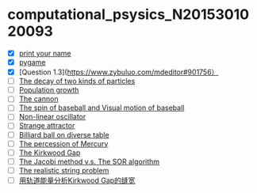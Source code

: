 # computational_psysics_N2015301020093
- [x] [print your name](https://www.zybuluo.com/mdeditor#884609)<br>
- [x] [pygame](https://www.zybuluo.com/mdeditor#895429)<br>
- [x] [Question 1.3](https://www.zybuluo.com/mdeditor#901756）<br>
- [ ] [The decay of two kinds of particles](https://www.zybuluo.com/mdeditor#884614)<br>
- [ ] [Population growth](https://www.zybuluo.com/mdeditor#884649)<br>
- [ ] [The cannon](https://www.zybuluo.com/mdeditor#884651)<br>
- [ ] [The spin of baseball and Visual motion of baseball](https://www.zybuluo.com/mdeditor#884655)<br>
- [ ] [Non-linear oscillator](https://www.zybuluo.com/mdeditor#884657)<br>
- [ ] [Strange attractor](https://www.zybuluo.com/mdeditor#884658)<br>
- [ ] [Billiard ball on diverse table](https://www.zybuluo.com/mdeditor#884659)<br>
- [ ] [The percession of Mercury](https://www.zybuluo.com/mdeditor#884661)<br>
- [ ] [The Kirkwood Gap](https://www.zybuluo.com/mdeditor#884663)<br>
- [ ] [The Jacobi method v.s. The SOR algorithm](https://www.zybuluo.com/mdeditor#884665)<br>
- [ ] [The realistic string problem](https://www.zybuluo.com/mdeditor#884667)<br>
- [ ] [用轨道能量分析Kirkwood Gap的缝宽](https://www.zybuluo.com/mdeditor#884668 )
